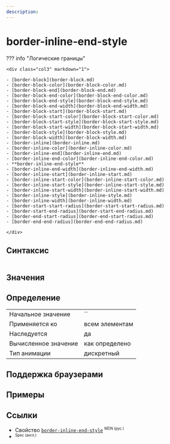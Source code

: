 ```yaml
---
description:
---
```

<!-- TODO: -->
# border-inline-end-style

??? info "Логические границы"

    <div class="col3" markdown="1">

    - [border-block](border-block.md)
    - [border-block-color](border-block-color.md)
    - [border-block-end](border-block-end.md)
    - [border-block-end-color](border-block-end-color.md)
    - [border-block-end-style](border-block-end-style.md)
    - [border-block-end-width](border-block-end-width.md)
    - [border-block-start](border-block-start.md)
    - [border-block-start-color](border-block-start-color.md)
    - [border-block-start-style](border-block-start-style.md)
    - [border-block-start-width](border-block-start-width.md)
    - [border-block-style](border-block-style.md)
    - [border-block-width](border-block-width.md)
    - [border-inline](border-inline.md)
    - [border-inline-color](border-inline-color.md)
    - [border-inline-end](border-inline-end.md)
    - [border-inline-end-color](border-inline-end-color.md)
    - **border-inline-end-style**
    - [border-inline-end-width](border-inline-end-width.md)
    - [border-inline-start](border-inline-start.md)
    - [border-inline-start-color](border-inline-start-color.md)
    - [border-inline-start-style](border-inline-start-style.md)
    - [border-inline-start-width](border-inline-start-width.md)
    - [border-inline-style](border-inline-style.md)
    - [border-inline-width](border-inline-width.md)
    - [border-start-start-radius](border-start-start-radius.md)
    - [border-start-end-radius](border-start-end-radius.md)
    - [border-end-start-radius](border-end-start-radius.md)
    - [border-end-end-radius](border-end-end-radius.md)

    </div>

## Синтаксис

```css

```

## Значения

## Определение

|                      |                |
| -------------------- | -------------- |
| Начальное значение   | ``             |
| Применяется ко       | всем элементам |
| Наследуется          | да             |
| Вычисленное значение | как определено |
| Тип анимации         | дискретный     |

## Поддержка браузерами

<p class="ciu_embed" data-feature="mdn-css__properties__border-inline-end-style" data-periods="future_1,current,past_1,past_2" data-accessible-colours="false"></p>

## Примеры

## Ссылки

- Свойство [`border-inline-end-style`](https://developer.mozilla.org/ru/docs/Web/CSS/border-inline-end-style) <sup><small>MDN (рус.)</small></sup>
- []() <sup><small>Spec (англ.)</small></sup>
